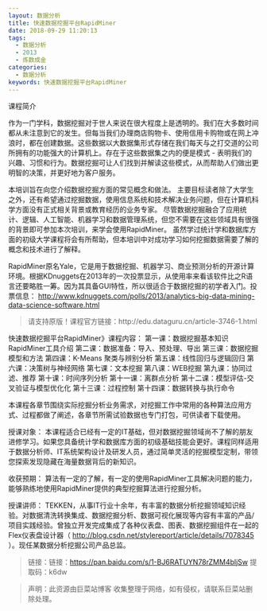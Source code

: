 ```yaml
---
layout: 数据分析
title: 快速数据挖掘平台RapidMiner
date: 2018-09-29 11:20:13
tags:
  - 数据分析
  - 2013
  - 炼数成金
categories:
  - 数据分析
keywords: 快速数据挖掘平台RapidMiner
---
```

课程简介

作为一门学科，数据挖掘对于世人来说在很大程度上是透明的。我们在大多数时间都从未注意到它的发生。但每当我们办理商店购物卡、使用信用卡购物或在网上冲浪时，都在创建数据。这些数据以大数据集形式存储在我们每天与之打交道的公司所拥有的功能强大的计算机上。存在于这些数据集之内的便是模式 - 表明我们的兴趣、习惯和行为。数据挖掘可让人们找到并解读这些模式，从而帮助人们做出更明智的决策，并更好地为客户服务。


本培训旨在向您介绍数据挖掘方面的常见概念和做法。 主要目标读者除了大学生之外，还有希望通过挖掘数据，使用信息系统和技术解决业务问题，但在计算机科学方面没有正式相关背景或教育经历的业务专家。 尽管数据挖掘融合了应用统计、逻辑、人工智能、机器学习和数据管理系统，但您不需要在这些领域具有很强的背景即可参加本次培训，来学会使用RapidMiner。 虽然学过统计学和数据库方面的初级大学课程将会有所帮助，但本培训中对成功学习如何挖掘数据需要了解的概念和技术进行了解释。


RapidMiner原名Yale，它是用于数据挖掘、机器学习、商业预测分析的开源计算环境。根据KDnuggets在2013年的一次投票显示，从使用率来看该软件比之R语言还要略胜一筹。因为其具备GUI特性，所以很适合于数据挖掘的初学者入门。投票信息：
http://www.kdnuggets.com/polls/2013/analytics-big-data-mining-data-science-software.html

<!-- more -->
<blockquote class="blockquote-center">
请支持原版！课程官方链接：http://edu.dataguru.cn/article-3746-1.html</blockquote>
</blockquote>

快速数据挖掘平台RapidMiner》课程内容：
第一课：数据挖掘基本知识RapidMiner工具介绍
第二课：数据准备：导入、预处理、导出
第三课：数据挖掘模型和方法
第四课：K-Means 聚类与辨别分析
第五课：线性回归与逻辑回归
第六课：决策树与神经网络
第七课：文本挖掘
第八课：WEB挖掘
第九课：协同过滤、推荐
第十课：时间序列分析
第十一课：离群点分析
第十二课：模型评估-交叉验证与模型优化化
第十三课：过程控制
第十四课：数据转换与执行命令

本课程各章节围绕实际挖掘分析业务需求，对挖掘工作中常用的各种算法应用方式、过程都做了阐述，各章节所需试验数据也专门打包，可供读者下载使用。


授课对象：
本课程适合已经有一定的IT基础，但对数据挖掘领域尚不了解的朋友进修学习。如果您具备统计学和数据库方面的初级基础技能会更好。课程同样适用于数据分析师、IT系统架构设计及研发人员，通过简单灵活的挖掘模型定制，带领您探索发现隐藏在海量数据背后的新知识。

收获预期：
算法有一定的了解，有一定的使用RapidMiner工具解决问题的能力，能够熟练地使用RapidMiner提供的典型挖掘算法进行挖掘分析。


授课讲师：
TEKKEN，从事IT行业十余年，有丰富的数据分析挖掘领域知识经验。对数据清洗转换集成、数据挖掘分析、数据可视化展现等内容有丰富的产品/项目实践经验。曾独立开发完成集成了各种仪表盘、图表、数据挖掘组件在一起的Flex仪表盘设计器（ http://blog.csdn.net/stylereport/article/details/7078345 ）。现任某数据分析挖掘公司产品总监。


> 链接：链接：https://pan.baidu.com/s/1-BJ6RATUYN78rZMM4bljSw 提取码：k6dw

<blockquote class="blockquote-center">声明：此资源由巨菜站博客 收集整理于网络，如有侵权，请联系巨菜站删除处理。</blockquote>
